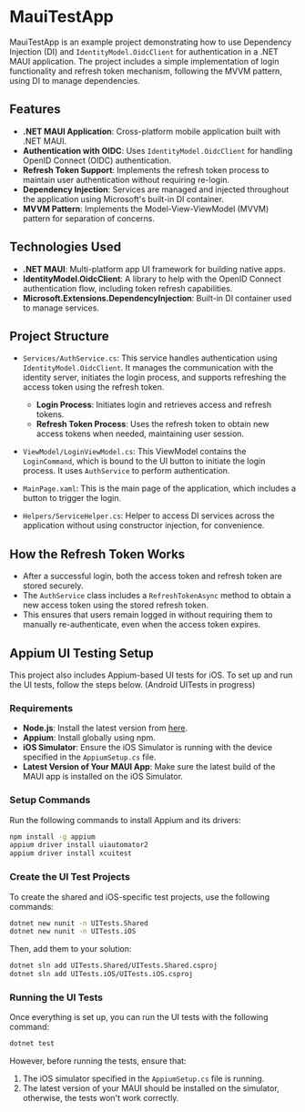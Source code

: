 # MauiTestApp

MauiTestApp is an example project demonstrating how to use Dependency Injection (DI) and `IdentityModel.OidcClient` for authentication in a .NET MAUI application. The project includes a simple implementation of login functionality and refresh token mechanism, following the MVVM pattern, using DI to manage dependencies.

## Features

- **.NET MAUI Application**: Cross-platform mobile application built with .NET MAUI.
- **Authentication with OIDC**: Uses `IdentityModel.OidcClient` for handling OpenID Connect (OIDC) authentication.
- **Refresh Token Support**: Implements the refresh token process to maintain user authentication without requiring re-login.
- **Dependency Injection**: Services are managed and injected throughout the application using Microsoft's built-in DI container.
- **MVVM Pattern**: Implements the Model-View-ViewModel (MVVM) pattern for separation of concerns.

## Technologies Used

- **.NET MAUI**: Multi-platform app UI framework for building native apps.
- **IdentityModel.OidcClient**: A library to help with the OpenID Connect authentication flow, including token refresh capabilities.
- **Microsoft.Extensions.DependencyInjection**: Built-in DI container used to manage services.

## Project Structure

- `Services/AuthService.cs`: This service handles authentication using `IdentityModel.OidcClient`. It manages the communication with the identity server, initiates the login process, and supports refreshing the access token using the refresh token.
  - **Login Process**: Initiates login and retrieves access and refresh tokens.
  - **Refresh Token Process**: Uses the refresh token to obtain new access tokens when needed, maintaining user session.

- `ViewModel/LoginViewModel.cs`: This ViewModel contains the `LoginCommand`, which is bound to the UI button to initiate the login process. It uses `AuthService` to perform authentication.

- `MainPage.xaml`: This is the main page of the application, which includes a button to trigger the login.

- `Helpers/ServiceHelper.cs`: Helper to access DI services across the application without using constructor injection, for convenience.

## How the Refresh Token Works

- After a successful login, both the access token and refresh token are stored securely.
- The `AuthService` class includes a `RefreshTokenAsync` method to obtain a new access token using the stored refresh token.
- This ensures that users remain logged in without requiring them to manually re-authenticate, even when the access token expires.

## Appium UI Testing Setup

This project also includes Appium-based UI tests for iOS. To set up and run the UI tests, follow the steps below. (Android UITests in progress)

### Requirements

- **Node.js**: Install the latest version from [here](https://nodejs.org/).
- **Appium**: Install globally using npm.
- **iOS Simulator**: Ensure the iOS Simulator is running with the device specified in the `AppiumSetup.cs` file.
- **Latest Version of Your MAUI App**: Make sure the latest build of the MAUI app is installed on the iOS Simulator.

### Setup Commands

Run the following commands to install Appium and its drivers:

```bash
npm install -g appium
appium driver install uiautomator2
appium driver install xcuitest
```

### Create the UI Test Projects

To create the shared and iOS-specific test projects, use the following commands:

```bash
dotnet new nunit -n UITests.Shared
dotnet new nunit -n UITests.iOS
```

Then, add them to your solution:

```bash
dotnet sln add UITests.Shared/UITests.Shared.csproj
dotnet sln add UITests.iOS/UITests.iOS.csproj
```

### Running the UI Tests

Once everything is set up, you can run the UI tests with the following command:

```bash
dotnet test
```

However, before running the tests, ensure that:

1. The iOS simulator specified in the `AppiumSetup.cs` file is running.
2. The latest version of your MAUI should be installed on the simulator, otherwise, the tests won't work correctly.
